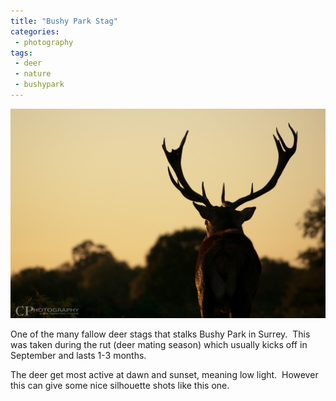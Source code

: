 ```yaml
---
title: "Bushy Park Stag"
categories:
 - photography
tags:
 - deer
 - nature
 - bushypark
---
```


<img class="padded center"
		alt="Bushy Park Stag"
		src="/images/2012-02-29-bushy-park-stag/DSC_0042.jpg" />

One of the many fallow deer stags that stalks Bushy Park in Surrey.  This was taken during the rut (deer mating season) which usually kicks off in September and lasts 1-3 months.

The deer get most active at dawn and sunset, meaning low light.  However this can give some nice silhouette shots like this one.
